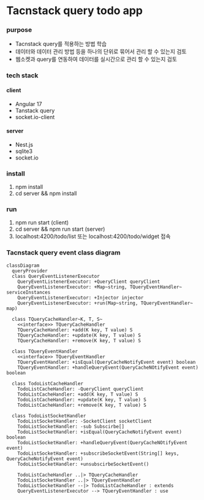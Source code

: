 # Tacnstack query todo app
### purpose
- Tacnstack query를 적용하는 방법 학습
- 데이터와 데이터 관리 방법 등을 하나의 단위로 묶어서 관리 할 수 있는지 검토
- 웹소켓과 query를 연동하여 데이터를 실시간으로 관리 할 수 있는지 검토

### tech stack
#### client
- Angular 17
- Tanstack query
- socket.io-client
#### server
- Nest.js
- sqlite3
- socket.io

### install
1. npm install
2. cd server && npm install

### run
1. npm run start (client)
2. cd server && npm run start (server)
3. localhost:4200/todo/list 또는 localhost:4200/todo/widget 접속


### Tacnstack query event class diagram

```mermaid
classDiagram
  queryProvider
  class QueryEventListenerExecutor
    QueryEventListenerExecutor: +QueryClient queryClient
    QueryEventListenerExecutor: +Map~string, TQueryEventHandler~ serviceInstances
    QueryEventListenerExecutor: +Injector injector
    QueryEventListenerExecutor: +run(Map~string, TQueryEventHandler~ map)
    
  class TQueryCacheHandler~K, T, S~
    <<interface>> TQueryCacheHandler
    TQueryCacheHandler: +add(K key, T value) S
    TQueryCacheHandler: +update(K key, T value) S
    TQueryCacheHandler: +remove(K key, T value) S
    
  class TQueryEventHandler
    <<interface>> TQueryEventHandler
    TQueryEventHandler: +isEqual(QueryCacheNotifyEvent event) boolean
    TQueryEventHandler: +handleQueryEvent(QueryCacheNOtifyEvent event) boolean
  
  class TodoListCacheHandler
    TodoListCacheHandler: -QueryClient queryClient
    TodoListCacheHandler: +add(K key, T value) S
    TodoListCacheHandler: +update(K key, T value) S
    TodoListCacheHandler: +remove(K key, T value) S
    
  class TodoListSocketHandler
    TodoListSocketHandler: -SocketClient socketClient
    TodoListSocketHandler: -sub Subscirbe[]
    TodoListSocketHandler: +isEqual(QueryCacheNotifyEvent event) boolean
    TodoListSocketHandler: +handleQueryEvent(QueryCacheNOtifyEvent event) 
    TodoListSocketHandler: +subscribeSocketEvent(String[] keys, QueryCacheNotifyEvent event) 
    TodoListSocketHandler: +unsubscirbeSocketEvent()

    TodoListCacheHandler ..|> TQueryCacheHandler
    TodoListSocketHandler ..|> TQueryEventHandler
    TodoListSocketHandler --|> TodoListCacheHandler : extends
    QueryEventListenerExecutor --> TQueryEventHandler : use


```

